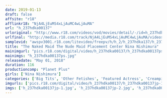 ```yaml
---
date: 2019-01-13
draft: false
affsite: "r18"
afflinkr18: "NjA4LjEuMS4xLjAuMC4wLjAuMA"
url: "h_237hdka00137"
urloriginal: "http://www.r18.com/videos/vod/movies/detail/-/id=h_237hdka00137"
urlfinal: "http://media.r18.com/track/NjA4LjEuMS4xLjAuMC4wLjAuMA/videos/vod/movies/detail/-/id=h_237hdka00137"
samplevid: "awspv3001.r18.com/litevideo/freepv/h/h_2/h_237hdka137/h_237hdka137_dmb_w.mp4"
title: "The Naked Maid The Nude Maid Placement Center Nina Nishimura"
mainimgurl: "pics.r18.com/digital/video/h_237hdka00137/h_237hdka00137ps.jpg"
mainimgs: "h_237hdka00137ps.jpg"
releasedate: "May 01, 2018"
duration: 116
productioncomp: "Planet Plus"
girls: ['Nina Nishimura']
categories: ['Big Tits', 'Other Fetishes', 'Featured Actress', 'Creampie', 'Blowjob', 'Masturbation', 'Compilation', 'Hi-Def']
imgurls: ['pics.r18.com/digital/video/h_237hdka00137/h_237hdka00137jp-1.jpg', 'pics.r18.com/digital/video/h_237hdka00137/h_237hdka00137jp-2.jpg', 'pics.r18.com/digital/video/h_237hdka00137/h_237hdka00137jp-3.jpg', 'pics.r18.com/digital/video/h_237hdka00137/h_237hdka00137jp-4.jpg', 'pics.r18.com/digital/video/h_237hdka00137/h_237hdka00137jp-5.jpg', 'pics.r18.com/digital/video/h_237hdka00137/h_237hdka00137jp-6.jpg', 'pics.r18.com/digital/video/h_237hdka00137/h_237hdka00137jp-7.jpg', 'pics.r18.com/digital/video/h_237hdka00137/h_237hdka00137jp-8.jpg', 'pics.r18.com/digital/video/h_237hdka00137/h_237hdka00137jp-9.jpg', 'pics.r18.com/digital/video/h_237hdka00137/h_237hdka00137jp-10.jpg', 'pics.r18.com/digital/video/h_237hdka00137/h_237hdka00137jp-11.jpg', 'pics.r18.com/digital/video/h_237hdka00137/h_237hdka00137jp-12.jpg', 'pics.r18.com/digital/video/h_237hdka00137/h_237hdka00137jp-13.jpg', 'pics.r18.com/digital/video/h_237hdka00137/h_237hdka00137jp-14.jpg', 'pics.r18.com/digital/video/h_237hdka00137/h_237hdka00137jp-15.jpg', 'pics.r18.com/digital/video/h_237hdka00137/h_237hdka00137jp-16.jpg', 'pics.r18.com/digital/video/h_237hdka00137/h_237hdka00137jp-17.jpg', 'pics.r18.com/digital/video/h_237hdka00137/h_237hdka00137jp-18.jpg', 'pics.r18.com/digital/video/h_237hdka00137/h_237hdka00137jp-19.jpg', 'pics.r18.com/digital/video/h_237hdka00137/h_237hdka00137jp-20.jpg']
imgs: ['h_237hdka00137jp-1.jpg', 'h_237hdka00137jp-2.jpg', 'h_237hdka00137jp-3.jpg', 'h_237hdka00137jp-4.jpg', 'h_237hdka00137jp-5.jpg', 'h_237hdka00137jp-6.jpg', 'h_237hdka00137jp-7.jpg', 'h_237hdka00137jp-8.jpg', 'h_237hdka00137jp-9.jpg', 'h_237hdka00137jp-10.jpg', 'h_237hdka00137jp-11.jpg', 'h_237hdka00137jp-12.jpg', 'h_237hdka00137jp-13.jpg', 'h_237hdka00137jp-14.jpg', 'h_237hdka00137jp-15.jpg', 'h_237hdka00137jp-16.jpg', 'h_237hdka00137jp-17.jpg', 'h_237hdka00137jp-18.jpg', 'h_237hdka00137jp-19.jpg', 'h_237hdka00137jp-20.jpg']
---
```

